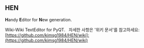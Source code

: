 ## HEN ##

**H**andy **E**ditor for **N**ew generation.

Wiki-Wiki TextEditor for PyQT.
  
자세한 사항은 '위키 문서'를 참고하세요: [https://github.com/kimsg1984/HEN/wiki]:(https://github.com/kimsg1984/HEN/wiki)  
